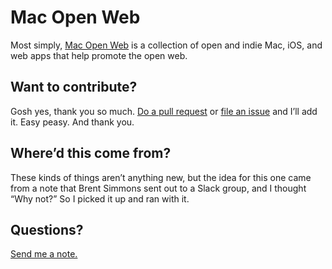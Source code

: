 # Mac Open Web

Most simply, [Mac Open Web](https://macopenweb.com) is a collection of open and indie Mac, iOS, and web apps that help promote the open web. 

## Want to contribute?

Gosh yes, thank you so much. [Do a pull request](https://github.com/good/openweb/pulls) or [file an issue](https://github.com/good/openweb/pulls) and I’ll add it. Easy peasy. And thank you.

## Where’d this come from? 

These kinds of things aren’t anything new, but the idea for this one came from a note that Brent Simmons sent out to a Slack group, and I thought “Why not?” So I picked it up and ran with it. 

## Questions?

[Send me a note.](http://begoodnotbad.com/contact)

